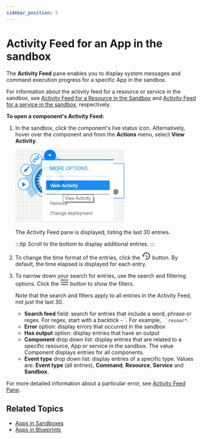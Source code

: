 ```yaml
---
sidebar_position: 5
---
```


# Activity Feed for an App in the sandbox

The **Activity Feed** pane enables you to display system messages and command execution progress for a specific App in the sandbox.

For information about the activity feed for a resource or service in the sandbox, see [Activity Feed for a Resource in the Sandbox](https://help.quali.com/Online%20Help/0.0/Portal/Content/CSP/LAB-MNG/Cmpnt-Actvt-Fd.htm) and [Activity Feed for a service in the sandbox](https://help.quali.com/Online%20Help/0.0/Portal/Content/CSP/LAB-MNG/Sndbx-Use-Srvc.htm#Activity), respectively.

**To open a component's Activity Feed:**

1. In the sandbox, click the component's live status icon. Alternatively, hover over the component and from the **Actions** menu, select **View Activity**.
    
    ![](/Images/CloudShell-Portal/Lab-Management/Working-with-Resources/Component-View-Activity.png)
    
    The Activity Feed pane is displayed, listing the last 30 entries.
    
    :::tip
    Scroll to the bottom to display additional entries.
    :::
    
2. To change the time format of the entries, click the ![](/Images/CloudShell-Portal/Lab-Management/Reservations/ActivityFeedTimeFormatButton.png) button. By default, the time elapsed is displayed for each entry.
3. To narrow down your search for entries, use the search and filtering options. Click the ![](/Images/CloudShell-Portal/Lab-Management/Reservations/ActivityFeedButton.png) button to show the filters.
    
    Note that the search and filters apply to all entries in the Activity Feed, not just the last 30.
    
    - **Search feed** field: search for entries that include a word, phrase or regex. For regex, start with a backtick - \`. For example, `` `resour*``.
    - **Error** option: display errors that occurred in the sandbox
    - **Has output** option: display entries that have an output
    - **Component** drop down list: display entries that are related to a specific resource, App or service in the sandbox. The value Component displays entries for all components.
    - **Event type** drop down list: display entries of a specific type. Values are: **Event type** (all entries), **Command**, **Resource**, **Service** and **Sandbox**.

For more detailed information about a particular error, see [Activity Feed Pane](https://help.quali.com/Online%20Help/0.0/Portal/Content/CSP/LAB-MNG/Sndbx-View-Actvty-Fd.htm).

## Related Topics

- [Apps in Sandboxes](https://help.quali.com/Online%20Help/0.0/Portal/Content/CSP/LAB-MNG/App-Actns/Sndbx-Use-Apps.htm)
- [Apps in Blueprints](https://help.quali.com/Online%20Help/0.0/Portal/Content/CSP/LAB-MNG/App-Actns/Blprnt-Use-Apps.htm)